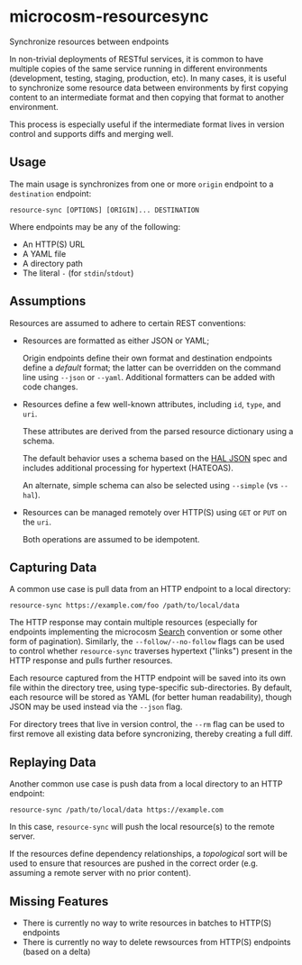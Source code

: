 # microcosm-resourcesync

Synchronize resources between endpoints

In non-trivial deployments of RESTful services, it is common to have multiple copies of the same service
running in different environments (development, testing, staging, production, etc). In many cases, it is
useful to synchronize some resource data between environments by first copying content to an intermediate
format and then copying that format to another environment.

This process is especially useful if the intermediate format lives in version control and supports diffs
and merging well.


## Usage

The main usage is synchronizes from one or more `origin` endpoint to a `destination` endpoint:

    resource-sync [OPTIONS] [ORIGIN]... DESTINATION

Where endpoints may be any of the following:

 -  An HTTP(S) URL
 -  A YAML file
 -  A directory path
 -  The literal `-` (for `stdin`/`stdout`)


## Assumptions

Resources are assumed to adhere to certain REST conventions:

 -  Resources are formatted as either JSON or YAML;

    Origin endpoints define their own format and destination endpoints define a *default* format; the latter can be
    overridden on the command line using `--json` or `--yaml`. Additional formatters can be added with code changes.

 -  Resources define a few well-known attributes, including `id`, `type`, and `uri`.

    These attributes are derived from the parsed resource dictionary using a schema.

    The default behavior uses a schema based on the [HAL JSON](http://stateless.co/hal_specification.html) spec
    and includes additional processing for hypertext (HATEOAS).

    An alternate, simple schema can also be selected using `--simple` (vs `--hal`).

 -  Resources can be managed remotely over HTTP(S) using `GET` or `PUT` on the `uri`.

    Both operations are assumed to be idempotent.


## Capturing Data

A common use case is pull data from an HTTP endpoint to a local directory:

    resource-sync https://example.com/foo /path/to/local/data

The HTTP response may contain multiple resources (especially for endpoints implementing the microcosm
[Search](https://github.com/globality-corp/microcosm-flask/blob/develop/microcosm_flask/operations.py#L33)
convention or some other form of pagination). Similarly, the `--follow/--no-follow` flags can be used to
control whether `resource-sync` traverses hypertext ("links") present in the HTTP response and pulls
further resources.

Each resource captured from the HTTP endpoint will be saved into its own file within the directory tree,
using type-specific sub-directories. By default, each resource will be stored as YAML (for better human
readability), though JSON may be used instead via the `--json` flag.

For directory trees that live in version control, the `--rm` flag can be used to first remove all existing
data before syncronizing, thereby creating a full diff.


## Replaying Data

Another common use case is push data from a local directory to an HTTP endpoint:

    resource-sync /path/to/local/data https://example.com

In this case, `resource-sync` will push the local resource(s) to the remote server.

If the resources define dependency relationships, a *topological* sort will be used to ensure that resources
are pushed in the correct order (e.g. assuming a remote server with no prior content).


## Missing Features

 -  There is currently no way to write resources in batches to HTTP(S) endpoints
 -  There is currently no way to delete rewsources from HTTP(S) endpoints (based on a delta)
